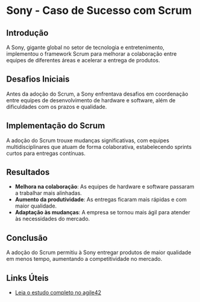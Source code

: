 # Sony - Caso de Sucesso com Scrum

## Introdução
A Sony, gigante global no setor de tecnologia e entretenimento, implementou o framework Scrum para melhorar a colaboração entre equipes de diferentes áreas e acelerar a entrega de produtos.

## Desafios Iniciais
Antes da adoção do Scrum, a Sony enfrentava desafios em coordenação entre equipes de desenvolvimento de hardware e software, além de dificuldades com os prazos e qualidade.

## Implementação do Scrum
A adoção do Scrum trouxe mudanças significativas, com equipes multidisciplinares que atuam de forma colaborativa, estabelecendo sprints curtos para entregas contínuas.

## Resultados
- **Melhora na colaboração**: As equipes de hardware e software passaram a trabalhar mais alinhadas.
- **Aumento da produtividade**: As entregas ficaram mais rápidas e com maior qualidade.
- **Adaptação às mudanças**: A empresa se tornou mais ágil para atender às necessidades do mercado.

## Conclusão
A adoção do Scrum permitiu à Sony entregar produtos de maior qualidade em menos tempo, aumentando a competitividade no mercado.

## Links Úteis
- [Leia o estudo completo no agile42](https://www.agile42.com/en/success-stories/success-story-sony)
